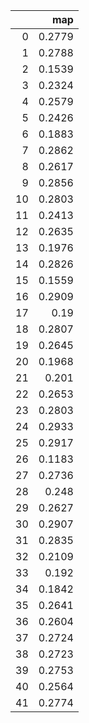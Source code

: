 |    |    map |
|---:|-------:|
|  0 | 0.2779 |
|  1 | 0.2788 |
|  2 | 0.1539 |
|  3 | 0.2324 |
|  4 | 0.2579 |
|  5 | 0.2426 |
|  6 | 0.1883 |
|  7 | 0.2862 |
|  8 | 0.2617 |
|  9 | 0.2856 |
| 10 | 0.2803 |
| 11 | 0.2413 |
| 12 | 0.2635 |
| 13 | 0.1976 |
| 14 | 0.2826 |
| 15 | 0.1559 |
| 16 | 0.2909 |
| 17 | 0.19   |
| 18 | 0.2807 |
| 19 | 0.2645 |
| 20 | 0.1968 |
| 21 | 0.201  |
| 22 | 0.2653 |
| 23 | 0.2803 |
| 24 | 0.2933 |
| 25 | 0.2917 |
| 26 | 0.1183 |
| 27 | 0.2736 |
| 28 | 0.248  |
| 29 | 0.2627 |
| 30 | 0.2907 |
| 31 | 0.2835 |
| 32 | 0.2109 |
| 33 | 0.192  |
| 34 | 0.1842 |
| 35 | 0.2641 |
| 36 | 0.2604 |
| 37 | 0.2724 |
| 38 | 0.2723 |
| 39 | 0.2753 |
| 40 | 0.2564 |
| 41 | 0.2774 |